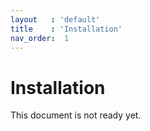 ```yaml
---
layout   : 'default'
title    : 'Installation'
nav_order:  1
---
```


# Installation

This document is not ready yet.
